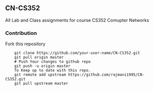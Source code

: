 ## CN-CS352
All Lab and Class  assignments for course CS352 Comupter Networks

### Contribution
Fork this repository
```
	git clone https://github.com/your-user-name/CN-CS352.git
	git pull origin master
	# Push Your changes to github repo
	git push -u origin master
	To Keep up to date with this repo.
	git remote add upstream https://github.com/rajmani1995/CN-CS352.git
	git pull upstream master
```
